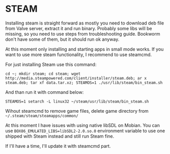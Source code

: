 # STEAM

Installing steam is straight forward as mostly you need to download deb file from Valve server, extract it and run binary. Probably some libs will be missing, so you need to use steps from troubleshooting guide. Bookworm don't have some of them, but it should run ok anyway.

At this moment only installing and starting apps in small mode works. If you want to use more steam functionality, I recommend to use steamcmd.

For just installing Steam use this command: 

```
cd ~; mkdir steam; cd steam; wget http://media.steampowered.com/client/installer/steam.deb; ar x steam.deb; tar xf data.tar.xz; STEAMOS=1 ./usr/lib/steam/bin_steam.sh
```

And than run it with command below:

```
STEAMOS=1 setarch -L linux32 ~/steam/usr/lib/steam/bin_steam.sh
```

Wihout steamcmd to remove game files, delete game directory from `~/.steam/steam/steamapps/common/`

At this moment I have issues with using native libSDL on Mobian. You can use `BOX86_EMULATED_LIBS=libSDL2-2.0.so.0` environment variable to use one shipped with Steam instead and still run Steam fine.

If I'll have a time, I'll update it with steamcmd part.
